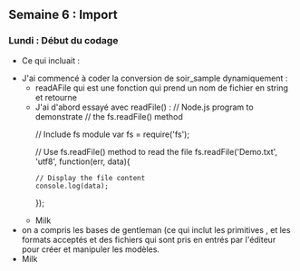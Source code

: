 ## Semaine 6 : Import  

### Lundi : Début du codage 

- Ce qui incluait : 

<ul>
  <li>J'ai commencé à coder la conversion de soir_sample dynamiquement : 
	<ul>
		<li>readAFile qui est une fonction qui prend un nom de fichier en string et retourne</li>
		<li>J'ai d'abord essayé avec readFile() : 
			<span id="placeholder">
				// Node.js program to demonstrate
// the fs.readFile() method
  
// Include fs module
var fs = require('fs');
  
// Use fs.readFile() method to read the file
fs.readFile('Demo.txt', 'utf8', function(err, data){
      
    // Display the file content
    console.log(data);
});
			</span>
</li>
		<li>Milk</li>
	</ul>
  </li>
  <li>on a compris les bases de gentleman (ce qui inclut les primitives , et les formats acceptés et des fichiers qui sont pris en entrés par l'éditeur pour créer et manipuler les modèles.</li>
  <li>Milk</li>
</ul>